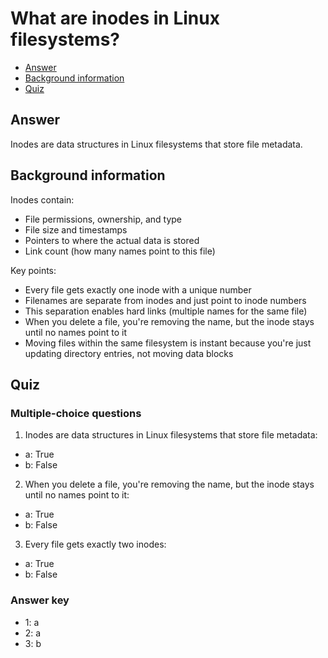# What are inodes in Linux filesystems?

- [Answer](https://github.com/jablonskidev/linux-interview-questions/blob/main/questions/linux-inodes.md#answer)
- [Background information](https://github.com/jablonskidev/linux-interview-questions/blob/main/questions/linux-inodes.md#background-information)
- [Quiz](https://github.com/jablonskidev/linux-interview-questions/blob/main/questions/linux-inodes.md#quiz)

## Answer

Inodes are data structures in Linux filesystems that store file metadata.

## Background information

Inodes contain:
- File permissions, ownership, and type
- File size and timestamps
- Pointers to where the actual data is stored
- Link count (how many names point to this file)

Key points:
- Every file gets exactly one inode with a unique number
- Filenames are separate from inodes and just point to inode numbers
- This separation enables hard links (multiple names for the same file)
- When you delete a file, you're removing the name, but the inode stays until no names point to it
- Moving files within the same filesystem is instant because you're just updating directory entries, not moving data blocks

## Quiz

### Multiple-choice questions

1. Inodes are data structures in Linux filesystems that store file metadata:
- a: True
- b: False
  
2. When you delete a file, you're removing the name, but the inode stays until no names point to it:
- a: True
- b: False

3. Every file gets exactly two inodes:
- a: True
- b: False

### Answer key

- 1: a
- 2: a
- 3: b
